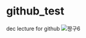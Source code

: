 # github_test
dec lecture for github
![짱구6](https://user-images.githubusercontent.com/99251328/153015738-47e64cc5-b38a-46b9-90fe-f5f3779cb23d.jpg)
